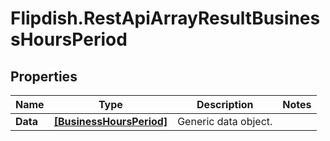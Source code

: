 # Flipdish.RestApiArrayResultBusinessHoursPeriod

## Properties
Name | Type | Description | Notes
------------ | ------------- | ------------- | -------------
**Data** | [**[BusinessHoursPeriod]**](BusinessHoursPeriod.md) | Generic data object. | 



